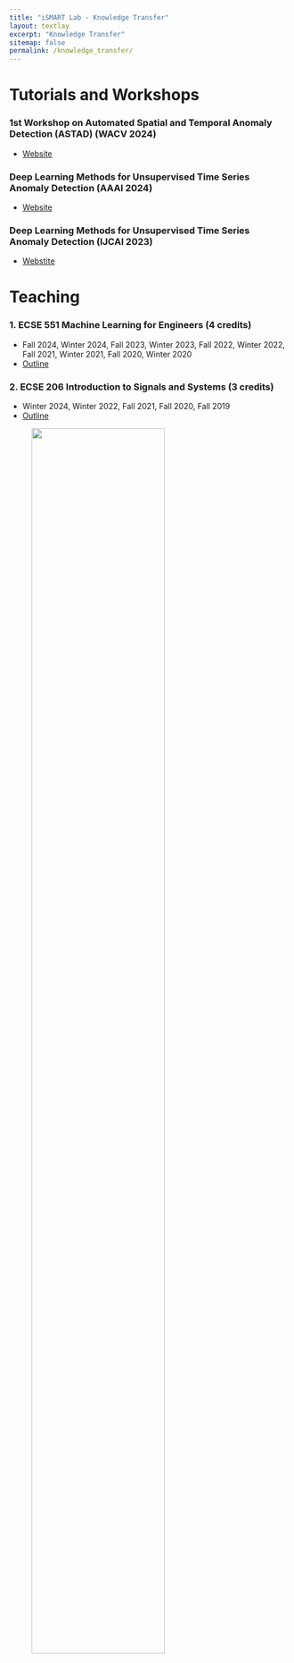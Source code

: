 ```yaml
---
title: "iSMART Lab - Knowledge Transfer"
layout: textlay
excerpt: "Knowledge Transfer"
sitemap: false
permalink: /knowledge_transfer/
---
```


# Tutorials and Workshops

### 1st Workshop on Automated Spatial and Temporal Anomaly Detection (ASTAD) (WACV 2024)
  * [Website](https://ismart.ece.mcgill.ca/wacv24/)

### Deep Learning Methods for Unsupervised Time Series Anomaly Detection (AAAI 2024)
  * [Website](https://ismart.ece.mcgill.ca/aaai24/)

### Deep Learning Methods for Unsupervised Time Series Anomaly Detection (IJCAI 2023)
  * [Webstite](https://ismart.ece.mcgill.ca/ijcai23/)





# Teaching

### 1. ECSE 551 Machine Learning for Engineers (4 credits)
  * Fall 2024, Winter 2024, Fall 2023, Winter 2023, Fall 2022, Winter 2022, Fall 2021, Winter 2021, Fall 2020, Winter 2020
  * [Outline](http://www.ece.mcgill.ca/~narman1/ECSE551/ECSE551-Outline-Armanfard.pdf)

### 2. ECSE 206 Introduction to Signals and Systems (3 credits)
  * Winter 2024, Winter 2022, Fall 2021, Fall 2020, Fall 2019
  * [Outline](https://www.mcgill.ca/study/2021-2022/courses/ecse-206)


<figure>
<img src="{{ site.url }}{{ site.baseurl }}/images/picpic/Gallery/class.jpg" width="75%">
</figure>
